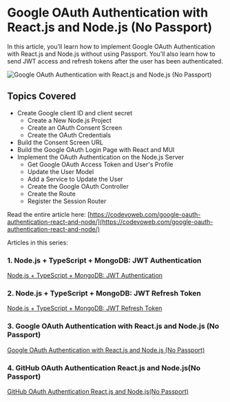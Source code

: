 # Google OAuth Authentication with React.js and Node.js (No Passport)

In this article, you'll learn how to implement Google OAuth Authentication with React.js and Node.js without using Passport. 
You'll also learn how to send JWT access and refresh tokens after the user has been authenticated.

![Google OAuth Authentication with React.js and Node.js (No Passport)](https://codevoweb.com/wp-content/uploads/2022/06/Google-OAuth-Authentication-React.js-and-Node.jsNo-Passport.webp)

## Topics Covered

- Create Google client ID and client secret
    - Create a New Node.js Project
    - Create an OAuth Consent Screen
    - Create the OAuth Credentials
- Build the Consent Screen URL
- Build the Google OAuth Login Page with React and MUI
- Implement the OAuth Authentication on the Node.js Server
    - Get Google OAuth Access Token and User's Profile
    - Update the User Model
    - Add a Service to Update the User
    - Create the Google OAuth Controller
    - Create the Route
    - Register the Session Router


Read the entire article here: [https://codevoweb.com/google-oauth-authentication-react-and-node/](https://codevoweb.com/google-oauth-authentication-react-and-node/)


Articles in this series:

### 1. Node.js + TypeScript + MongoDB: JWT Authentication

[Node.js + TypeScript + MongoDB: JWT Authentication](https://codevoweb.com/node-typescript-mongodb-jwt-authentication)

### 2. Node.js + TypeScript + MongoDB: JWT Refresh Token

[Node.js + TypeScript + MongoDB: JWT Refresh Token](https://codevoweb.com/react-node-access-refresh-tokens-authentication)

### 3. Google OAuth Authentication with React.js and Node.js (No Passport)

[Google OAuth Authentication with React.js and Node.js (No Passport)](https://codevoweb.com/react-node-access-refresh-tokens-authentication)

### 4. GitHub OAuth Authentication React.js and Node.js(No Passport)

[GitHub OAuth Authentication React.js and Node.js(No Passport)](https://codevoweb.com/github-oauth-authentication-react-and-node)
